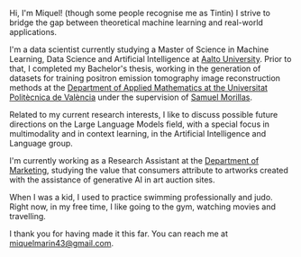 Hi, I'm Miquel! (though some people recognise me as Tintin) I strive to bridge the gap between theoretical machine learning and real-world applications.  

I'm a data scientist currently studying a Master of Science in Machine Learning, Data Science and Artificial Intelligence at [Aalto University](https://www.aalto.fi/en). Prior to that, I completed my Bachelor's thesis, working in the generation of datasets for training positron emission tomography image reconstruction methods at the [Department of Applied Mathematics at the Universitat Politècnica de València](https://www.upv.es/entidades/DMAA/index-en.html) under the supervision of [Samuel Morillas](https://www.upv.es/pls/oalu/sic_person.Info?p_alias=smorillas&P_IDIOMA=i).

Related to my current research interests, I like to discuss possible future directions on the Large Language Models field, with a special focus in multimodality and in context learning, in the Artificial Intelligence and Language group.

I'm currently working as a Research Assistant at the [Department of Marketing](https://www.aalto.fi/en/department-of-marketing), studying the value that consumers attribute to artworks created with the assistance of generative AI in art auction sites.

When I was a kid, I used to practice swimming professionally and judo. Right now, in my free time, I like going to the gym, watching movies and travelling.

I thank you for having made it this far. You can reach me at [miquelmarin43@gmail.com](mailto:miquelmarin43@gmail.com).
